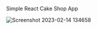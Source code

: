 Simple React Cake Shop App

![Screenshot 2023-02-14 134658](https://user-images.githubusercontent.com/114176076/218744258-5ea41c43-73bc-49c0-9cd0-5999aec2687e.png)

